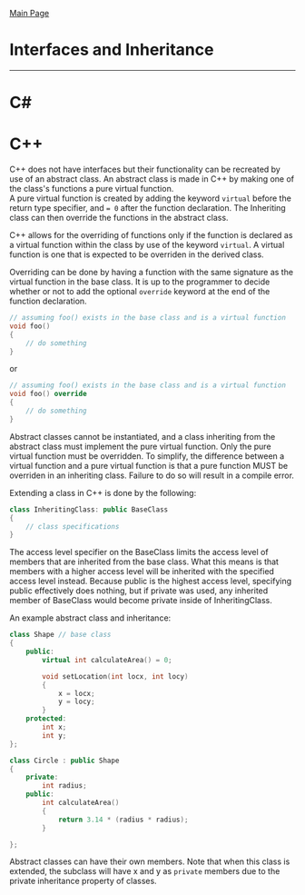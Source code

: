 [Main Page](README.md)

# Interfaces and Inheritance
-------------------------
C#
===

C++
===

C++ does not have interfaces but their functionality can be recreated by use of an abstract class.
An abstract class is made in C++ by making one of the class's functions a pure virtual function.  
A pure virtual function is created by adding the keyword `virtual` before the return type specifier, and `= 0` after the function declaration. The Inheriting class can then override the functions in the abstract class.  

C++ allows for the overriding of functions only if the function is declared as a virtual function within the class by use of the keyword `virtual`. A virtual function is one that is expected to be overriden in the derived class.  

Overriding can be done by having a function with the same signature as the virtual function in the base class. It is up to the programmer to decide whether or not to add the optional `override` keyword at the end of the function declaration.  
```C++
// assuming foo() exists in the base class and is a virtual function
void foo()
{
	// do something
}

```
or
```C++
// assuming foo() exists in the base class and is a virtual function
void foo() override
{
	// do something
}
```

Abstract classes cannot be instantiated, and a class inheriting from the abstract class must implement the pure virtual function. Only the pure virtual function must be overridden. To simplify, the difference between a virtual function and a pure virtual function is that a pure function MUST be overriden in an inheriting class. Failure to do so will result in a compile error.   

Extending a class in C++ is done by the following:  
```C++
class InheritingClass: public BaseClass
{
	// class specifications
}
```
The access level specifier on the BaseClass limits the access level of members that are inherited from the base class. What this means is that members with a higher access level will be inherited with the specified access level instead. Because public is the highest access level, specifying public effectively does nothing, but if private was used, any inherited member of BaseClass would become private inside of InheritingClass.  

An example abstract class and inheritance:
```C++
class Shape // base class
{
	public:
		virtual int calculateArea() = 0;

		void setLocation(int locx, int locy)
		{
			x = locx;
			y = locy;
		}
	protected:
		int x;
		int y;
};

class Circle : public Shape
{
	private:
		int radius;
	public:
		int calculateArea()
		{
			return 3.14 * (radius * radius);
		}

};
```
Abstract classes can have their own members. Note that when this class is extended, the subclass will have x and y as `private` members due to the private inheritance property of classes.  